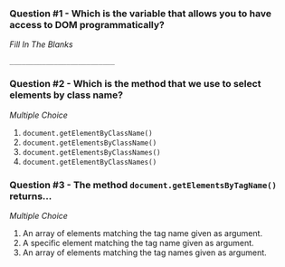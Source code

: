 ### Question #1 - Which is the variable that allows you to have access to DOM programmatically?

*Fill In The Blanks*

`__________________________`

### Question #2 - Which is the method that we use to select elements by class name?
*Multiple Choice*

1. `document.getElementByClassName()`
2. `document.getElementsByClassName()`
3. `document.getElementsByClassNames()`
4. `document.getElementByClassNames()`

### Question #3 - The method `document.getElementsByTagName()` returns...
*Multiple Choice*

1. An array of elements matching the tag name given as argument.
2. A specific element matching the tag name given as argument.
3. An array of elements matching the tag names given as argument.

